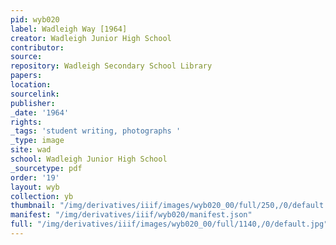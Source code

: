 ```yaml
---
pid: wyb020
label: Wadleigh Way [1964]
creator: Wadleigh Junior High School
contributor:
source:
repository: Wadleigh Secondary School Library
papers:
location:
sourcelink:
publisher:
_date: '1964'
rights:
_tags: 'student writing, photographs '
_type: image
site: wad
school: Wadleigh Junior High School
_sourcetype: pdf
order: '19'
layout: wyb
collection: yb
thumbnail: "/img/derivatives/iiif/images/wyb020_00/full/250,/0/default.jpg"
manifest: "/img/derivatives/iiif/wyb020/manifest.json"
full: "/img/derivatives/iiif/images/wyb020_00/full/1140,/0/default.jpg"
---
```

